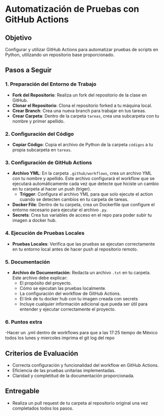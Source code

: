 # Automatización de Pruebas con GitHub Actions

## Objetivo
Configurar y utilizar GitHub Actions para automatizar pruebas de scripts en Python, utilizando un repositorio base proporcionado.

## Pasos a Seguir

### 1. Preparación del Entorno de Trabajo
- **Fork del Repositorio**: Realiza un fork del repositorio de la clase en GitHub.
- **Clonar el Repositorio**: Clona el repositorio forked a tu máquina local.
- **Crear Branch**: Crea una nueva branch para trabajar en tus tareas.
- **Crear Carpeta**: Dentro de la carpeta `tareas`, crea una subcarpeta con tu nombre y primer apellido.

### 2. Configuración del Código
- **Copiar Código**: Copia el archivo de Python de la carpeta `códigos` a tu propia subcarpeta en `tareas`.

### 3. Configuración de GitHub Actions
- **Archivo YML**: En la carpeta `.github/workflows`, crea un archivo YML con tu nombre y apellido. Este archivo configurará el workflow que se ejecutará automáticamente cada vez que detecte que hiciste un cambio en tu carpeta al hacer un push (triger).
  - **Trigger**: Configura el archivo YML para que solo ejecute el action cuando se detecten cambios en tu carpeta de tareas.
- **Docker File**: Dentro de tu carpeta, crea un Dockerfile que configure el entorno necesario para ejecutar el archivo `.py`.
- **Secrets**: Crea tus variables de acceso en el repo para poder subir tu imagen a docker hub.

### 4. Ejecución de Pruebas Locales
- **Pruebas Locales**: Verifica que las pruebas se ejecutan correctamente en tu entorno local antes de hacer push al repositorio remoto.

### 5. Documentación
- **Archivo de Documentación**: Redacta un archivo `.txt` en tu carpeta. Este archivo debe explicar:
  - El propósito del proyecto.
  - Cómo se ejecutan las pruebas localmente.
  - La configuración del workflow de GitHub Actions.
  - El link de tu docker hub con tu imagen creada con secrets
  - Incluye cualquier información adicional que pueda ser útil para entender y ejecutar correctamente el proyecto.

### 6. Puntos extra
-Hacer un .yml dentro de workflows para que a las 17:25 tiempo de México todos los lunes y miercoles imprima el git log del repo

## Criterios de Evaluación
- Correcta configuración y funcionalidad del workflow en GitHub Actions.
- Eficiencia de las pruebas unitarias implementadas.
- Claridad y completitud de la documentación proporcionada.

## Entregable
- Realiza un pull request de tu carpeta al repositorio original una vez completados todos los pasos.
